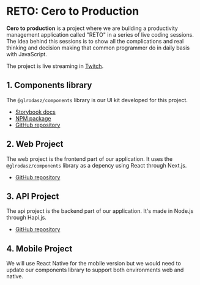 # RETO: Cero to Production
**Cero to production** is a project where we are building a productivity management application called "RETO" in a series of live coding sessions. The idea behind this sessions is to show all the complications and real thinking and decision making that common programmer do in daily basis with JavaScript.

The project is live streaming in [Twitch](https://glrz.me/stream).

## 1. Components library
The `@glrodasz/components` library is our UI kit developed for this project.
* [Storybook docs](https://cero-components.vercel.app)
* [NPM package](https://www.npmjs.com/package/@glrodasz/components)
* [GitHub repository](https://github.com/glrodasz/cero-components)

## 2. Web Project
The web project is the frontend part of our application. It uses the `@glrodasz/components` library as a depency using React through Next.js.
* [GitHub repository](https://github.com/glrodasz/cero-web)
## 3. API Project
The api project is the backend part of our application. It's made in Node.js through Hapi.js.
* [GitHub repository](https://github.com/glrodasz/cero-api)

## 4. Mobile Project
We will use React Native for the mobile version but we would need to update our components library to support both environments web and native.
